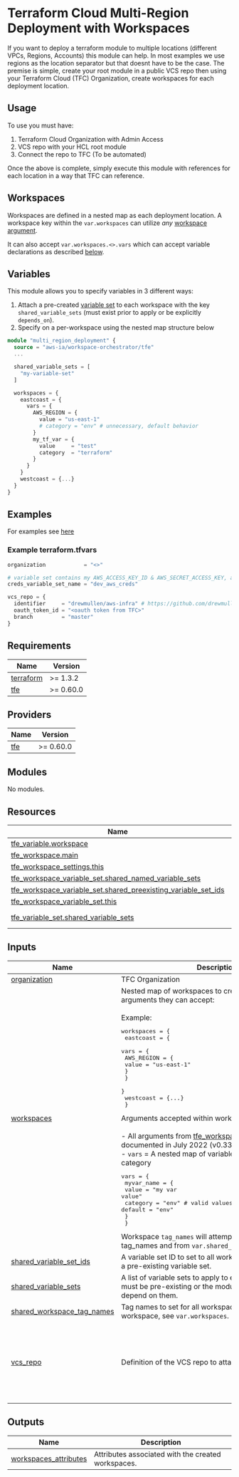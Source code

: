 <!-- BEGIN_TF_DOCS -->
# Terraform Cloud Multi-Region Deployment with Workspaces

If you want to deploy a terraform module to multiple locations (different VPCs, Regions, Accounts) this module can help. In most examples we use regions as the location separator but that doesnt have to be the case. The premise is simple, create your root module in a public VCS repo then using your Terraform Cloud (TFC) Organization, create workspaces for each deployment location.

## Usage

To use you must have:

1. Terraform Cloud Organization with Admin Access
1. VCS repo with your HCL root module
1. Connect the repo to TFC (To be automated)

Once the above is complete, simply execute this module with references for each location in a way that TFC can reference.

## Workspaces

Workspaces are defined in a nested map as each deployment location. A workspace key within the `var.workspaces` can utilize _any_ [workspace argument](https://registry.terraform.io/providers/hashicorp/tfe/latest/docs/resources/workspace#argument-reference).

It can also accept `var.workspaces.<>.vars` which can accept variable declarations as described [below](#variables).

## Variables

This module allows you to specify variables in 3 different ways:

1. Attach a pre-created [variable set](https://www.terraform.io/cloud-docs/api-docs/variable-sets) to each workspace with the key `shared_variable_sets` (must exist prior to apply or be explicitly `depends_on`).
1. Specify on a per-workspace using the nested map structure below

```terraform
module "multi_region_deployment" {
  source = "aws-ia/workspace-orchestrator/tfe"
  ...

  shared_variable_sets = [
    "my-variable-set"
  ]

  workspaces = {
    eastcoast = {
      vars = {
        AWS_REGION = {
          value = "us-east-1"
          # category = "env" # unnecessary, default behavior
        }
        my_tf_var = {
          value     = "test"
          category  = "terraform"
        }
      }
    }
    westcoast = {...}
  }
}
```

## Examples

For examples see [here](https://github.com/aws-ia/terraform-tfe-workspace-orchestrator/tree/main/examples)

### Example terraform.tfvars

```terraform
organization            = "<>"

# variable set contains my AWS_ACCESS_KEY_ID & AWS_SECRET_ACCESS_KEY, attach to all workspaces
creds_variable_set_name = "dev_aws_creds"

vcs_repo = {
  identifier     = "drewmullen/aws-infra" # https://github.com/drewmullen/aws-infra
  oauth_token_id = "<oauth token from TFC>"
  branch         = "master"
}
```

## Requirements

| Name | Version |
|------|---------|
| <a name="requirement_terraform"></a> [terraform](#requirement\_terraform) | >= 1.3.2 |
| <a name="requirement_tfe"></a> [tfe](#requirement\_tfe) | >= 0.60.0 |

## Providers

| Name | Version |
|------|---------|
| <a name="provider_tfe"></a> [tfe](#provider\_tfe) | >= 0.60.0 |

## Modules

No modules.

## Resources

| Name | Type |
|------|------|
| [tfe_variable.workspace](https://registry.terraform.io/providers/hashicorp/tfe/latest/docs/resources/variable) | resource |
| [tfe_workspace.main](https://registry.terraform.io/providers/hashicorp/tfe/latest/docs/resources/workspace) | resource |
| [tfe_workspace_settings.this](https://registry.terraform.io/providers/hashicorp/tfe/latest/docs/resources/workspace_settings) | resource |
| [tfe_workspace_variable_set.shared_named_variable_sets](https://registry.terraform.io/providers/hashicorp/tfe/latest/docs/resources/workspace_variable_set) | resource |
| [tfe_workspace_variable_set.shared_preexisting_variable_set_ids](https://registry.terraform.io/providers/hashicorp/tfe/latest/docs/resources/workspace_variable_set) | resource |
| [tfe_workspace_variable_set.this](https://registry.terraform.io/providers/hashicorp/tfe/latest/docs/resources/workspace_variable_set) | resource |
| [tfe_variable_set.shared_variable_sets](https://registry.terraform.io/providers/hashicorp/tfe/latest/docs/data-sources/variable_set) | data source |

## Inputs

| Name | Description | Type | Default | Required |
|------|-------------|------|---------|:--------:|
| <a name="input_organization"></a> [organization](#input\_organization) | TFC Organization | `string` | n/a | yes |
| <a name="input_workspaces"></a> [workspaces](#input\_workspaces) | Nested map of workspaces to create and the associated arguments they can accept:<br/><br/>Example:<pre>workspaces = {<br/>    eastcoast = {<br/>      vars = {<br/>        AWS_REGION = {<br/>          value = "us-east-1"<br/>        }<br/>      }<br/>    }<br/>    westcoast = {...}<br/>  }</pre>Arguments accepted within workspace definition:<br/><br/>- All arguments from [tfe\_workspace](https://registry.terraform.io/providers/hashicorp/tfe/latest/docs/resources/workspace#argument-reference). Defaults set as documented in July 2022 (v0.33.0).<br/>- `vars` = A nested map of variables, their value and category<pre>vars = {<br/>    myvar_name = {<br/>      value    = "my var value"<br/>      category = "env" # valid values: "env" or "terraform", default = "env"<br/>    }<br/>  }</pre>Workspace `tag_names` will attempt to combine specific tag\_names and from `var.shared_workspace_tag_names`. | `any` | n/a | yes |
| <a name="input_shared_variable_set_ids"></a> [shared\_variable\_set\_ids](#input\_shared\_variable\_set\_ids) | A variable set ID to set to all workspaces. Use if you have a pre-existing variable set. | `list(string)` | `[]` | no |
| <a name="input_shared_variable_sets"></a> [shared\_variable\_sets](#input\_shared\_variable\_sets) | A list of variable sets to apply to each workspace. These must be pre-existing or the module must explicitly depend on them. | `list(string)` | `[]` | no |
| <a name="input_shared_workspace_tag_names"></a> [shared\_workspace\_tag\_names](#input\_shared\_workspace\_tag\_names) | Tag names to set for all workspaces. To set per-workspace, see `var.workspaces`. | `list(any)` | `[]` | no |
| <a name="input_vcs_repo"></a> [vcs\_repo](#input\_vcs\_repo) | Definition of the VCS repo to attach to every workspace. | <pre>object({<br/>    branch                     = optional(string)<br/>    github_app_installation_id = optional(string)<br/>    identifier                 = string<br/>    ingress_submodules         = optional(bool)<br/>    oauth_token_id             = optional(string)<br/>  })</pre> | `null` | no |

## Outputs

| Name | Description |
|------|-------------|
| <a name="output_workspaces_attributes"></a> [workspaces\_attributes](#output\_workspaces\_attributes) | Attributes associated with the created workspaces. |
<!-- END_TF_DOCS -->
